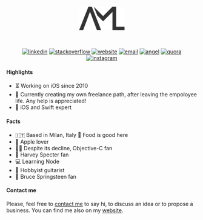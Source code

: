 <!-- ### Hi there 👋🏻 -->

<!--
**andrealufino/andrealufino** is a ✨ _special_ ✨ repository because its `README.md` (this file) appears on your GitHub profile.

Here are some ideas to get you started:

- 🔭 I’m currently working on ...
- 🌱 I’m currently learning ...
- 👯 I’m looking to collaborate on ...
- 🤔 I’m looking for help with ...
- 💬 Ask me about ...
- 📫 How to reach me: ...
- 😄 Pronouns: ...
- ⚡ Fun fact: ...
-->

<!-- Logo -->
<p align="center">
  <img src="https://raw.githubusercontent.com/andrealufino/andrealufino/master/AML_Grey.png" alt="aml" width="24%" height="12%" />
</p>

<!-- Spaces -->
<br />

<!-- Socials -->
<p align="center">
  <a href="https://linkedin.com/in/andrealufino" target="_blank">
    <img src="https://img.shields.io/badge/linkedin-0177b5" alt="linkedin"/></a>
  <a href="http://stackoverflow.com/users/588967/andrea-mario-lufino" target="_blank">
    <img src="https://img.shields.io/badge/stackoverflow-f48024" alt="stackoverflow"/></a>
  <a href="https://andrealufino.com" target="_blank">
    <img src="https://img.shields.io/badge/website-333333" alt="website"/></a>
  <a href="mailto:hello@andrealufino.com">
    <img src="https://img.shields.io/badge/email-333333" alt="email"/></a>
  <a href="https://angel.co/u/andrealufino" target="_blank">
    <img src="https://img.shields.io/badge/angel-000000" alt="angel"/></a>
  <a href="https://www.quora.com/profile/Andrea-Mario-Lufino" target="_blank">
    <img src="https://img.shields.io/badge/quora-a82623" alt="quora"></a>
  <a href="https://instagram.com/al0890" target="_blank">
    <img src="https://img.shields.io/badge/instagram-c00188" alt="instagram"></a>
</p>

#### Highlights

- ⏳ Working on iOS since 2010
- 🌱 Currently creating my own freelance path, after leaving the empoloyee life. Any help is appreciated!
- 🥇 iOS and Swift expert

#### Facts

- 🇮🇹 Based in Milan, Italy 🍕 Food is good here 
- 📱 Apple lover 
- 🙌🏻 Despite its decline, Objective-C fan 
- 💼 Harvey Specter fan 
- 💻 Learning Node
- 🎸 Hobbyist guitarist
- 🎵 Bruce Springsteen fan

#### Contact me

Please, feel free to [contact me](mailto:hello@andrealufino.com) to say hi, to discuss an idea or to propose a business. You can find me also on my [website](https://andrealufino.com). 
